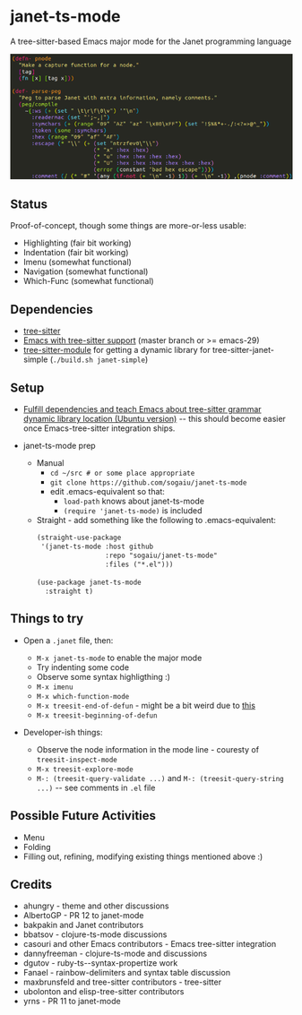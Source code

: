 # janet-ts-mode

A tree-sitter-based Emacs major mode for the Janet programming language

![Highlighting Sample](janet-ts-mode-highlighting.png?raw=true "Highligting Sample")

## Status

Proof-of-concept, though some things are more-or-less usable:

* Highlighting (fair bit working)
* Indentation (fair bit working)
* Imenu (somewhat functional)
* Navigation (somewhat functional)
* Which-Func (somewhat functional)

## Dependencies

* [tree-sitter](https://github.com/tree-sitter/tree-sitter)
* [Emacs with tree-sitter
  support](https://github.com/emacs-mirror/emacs) (master branch or >=
  emacs-29)
* [tree-sitter-module](https://github.com/casouri/tree-sitter-module)
  for getting a dynamic library for tree-sitter-janet-simple
  (`./build.sh janet-simple`)

## Setup

* [Fulfill dependencies and teach Emacs about tree-sitter grammar
  dynamic library location (Ubuntu
  version)](https://gist.github.com/sogaiu/a13512e146e8f5c0e94d1804838558ee)
  -- this should become easier once Emacs-tree-sitter integration
  ships.

* janet-ts-mode prep

    * Manual
        * `cd ~/src # or some place appropriate`
        * `git clone https://github.com/sogaiu/janet-ts-mode`
        * edit .emacs-equivalent so that:
            * `load-path` knows about janet-ts-mode
            * `(require 'janet-ts-mode)` is included
    * Straight - add something like the following to .emacs-equivalent:
        ```
        (straight-use-package
         '(janet-ts-mode :host github
                         :repo "sogaiu/janet-ts-mode"
                         :files ("*.el")))

        (use-package janet-ts-mode
          :straight t)
        ```

## Things to try

* Open a `.janet` file, then:
  * `M-x janet-ts-mode` to enable the major mode
  * Try indenting some code
  * Observe some syntax highligthing :)
  * `M-x imenu`
  * `M-x which-function-mode`
  * `M-x treesit-end-of-defun` - might be a bit weird due to
    [this](https://github.com/tree-sitter/tree-sitter-bash/issues/139)
  * `M-x treesit-beginning-of-defun`

* Developer-ish things:
  * Observe the node information in the mode line - couresty of
    `treesit-inspect-mode`
  * `M-x treesit-explore-mode`
  * `M-: (treesit-query-validate ...)` and `M-: (treesit-query-string
    ...)` -- see comments in `.el` file

## Possible Future Activities

* Menu
* Folding
* Filling out, refining, modifying existing things mentioned above :)

## Credits

* ahungry - theme and other discussions
* AlbertoGP - PR 12 to janet-mode
* bakpakin and Janet contributors
* bbatsov - clojure-ts-mode discussions
* casouri and other Emacs contributors - Emacs tree-sitter integration
* dannyfreeman - clojure-ts-mode and discussions
* dgutov - ruby-ts--syntax-propertize work
* Fanael - rainbow-delimiters and syntax table discussion
* maxbrunsfeld and tree-sitter contributors - tree-sitter
* ubolonton and elisp-tree-sitter contributors
* yrns - PR 11 to janet-mode

